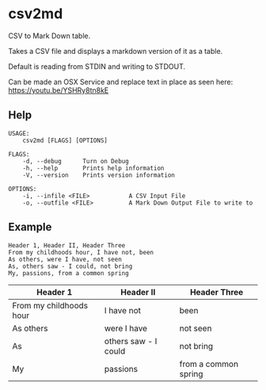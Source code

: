 # csv2md
CSV to Mark Down table.

Takes a CSV file and displays a markdown version of it as a table.

Default is reading from STDIN and writing to STDOUT.

Can be made an OSX Service and replace text in place as seen here: https://youtu.be/YSHRy8tn8kE


## Help

```
USAGE:
    csv2md [FLAGS] [OPTIONS]

FLAGS:
    -d, --debug      Turn on Debug
    -h, --help       Prints help information
    -V, --version    Prints version information

OPTIONS:
    -i, --infile <FILE>           A CSV Input File
    -o, --outfile <FILE>          A Mark Down Output File to write to
```


## Example

```
Header 1, Header II, Header Three
From my childhoods hour, I have not, been
As others, were I have, not seen
As, others saw - I could, not bring
My, passions, from a common spring
```


| Header 1                |  Header II            |  Header Three         |
|-------------------------|-----------------------|-----------------------|
| From my childhoods hour |  I have not           |  been                 |
| As others               |  were I have          |  not seen             |
| As                      |  others saw - I could |  not bring            |
| My                      |  passions             |  from a common spring |

